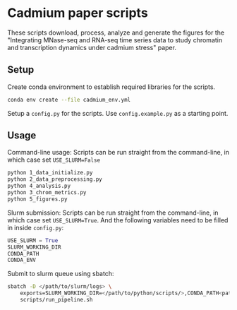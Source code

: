 
# Cadmium paper scripts

These scripts download, process, analyze and generate the figures for the "Integrating MNase-seq and RNA-seq time series data to study chromatin and transcription dynamics under cadmium stress" paper.

## Setup

Create conda environment to establish required libraries for the scripts.
```bash
conda env create --file cadmium_env.yml
```

Setup a `config.py` for the scripts. Use `config.example.py` as a starting point.

## Usage

Command-line usage:
Scripts can be run straight from the command-line, in which case set `USE_SLURM=False`
```bash
python 1_data_initialize.py
python 2_data_preprocessing.py
python 4_analysis.py
python 3_chrom_metrics.py
python 5_figures.py
```

Slurm submission:
Scripts can be run straight from the command-line, in which case set `USE_SLURM=True`. And the following variables need to be filled in inside `config.py`:

```python
USE_SLURM = True
SLURM_WORKING_DIR
CONDA_PATH
CONDA_ENV
```

Submit to slurm queue using sbatch:
```bash
sbatch -D </path/to/slurm/logs> \
    exports=SLURM_WORKING_DIR=</path/to/python/scripts/>,CONDA_PATH<path/to/conda.sh>=c,CONDA_ENV=<conda_env_name> \
    scripts/run_pipeline.sh
```
